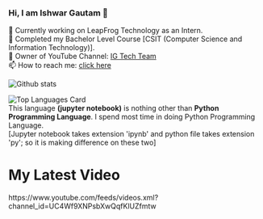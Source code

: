 ### Hi, I am Ishwar Gautam 👋<br>
🔭 Currently working on LeapFrog Technology as an Intern.<br>
📖 Completed my Bachelor Level Course [CSIT (Computer Science and Information Technology)].<br>
📼 Owner of YouTube Channel: <a href="https://www.youtube.com/c/igtechteam">IG Tech Team</a><br>
📫 How to reach me: <a href="https://ishwargautam.blogspot.com/#ContactForm1">click here</a><br>


![Github stats](https://github-readme-stats.vercel.app/api?username=ishwargautam&theme=highcontrast&show_icons=true&count_private=true)

<!--
<a href="https://app.daily.dev/ishwargautam"><img src="https://api.daily.dev/devcards/a810598a3bc84b5fb1cdcaacedc540d5.png?r=tsz" width="400" alt="Ishwar Gautam's Dev Card"/></a>
-->
![Top Languages Card](https://github-readme-stats.vercel.app/api/top-langs/?username=ishwargautam)
<br>
This language <b>(jupyter notebook)</b> is nothing other than <b>Python Programming Language</b>. I spend most time in doing Python Programming Language. <br>
[Jupyter notebook takes extension 'ipynb' and python file takes extension 'py'; so it is making difference on these two]

<h1>My Latest Video</h1>
https://www.youtube.com/feeds/videos.xml?channel_id=UC4Wf9XNPsbXwQqfKlUZfmtw





